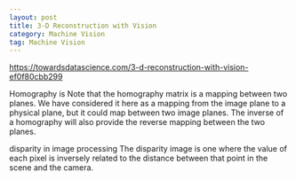 ```yaml
---
layout: post
title: 3-D Reconstruction with Vision
category: Machine Vision
tag: Machine Vision
---
```


https://towardsdatascience.com/3-d-reconstruction-with-vision-ef0f80cbb299

Homography is
Note that the homography matrix is a mapping between two planes. We have considered it here as a mapping from the image plane to a physical plane, but it could map between two image planes. The inverse of a homography will also provide the reverse mapping between the two planes.

disparity in image processing
The disparity image is one where the value of each pixel is inversely related to the distance between that point in the scene and the camera.
